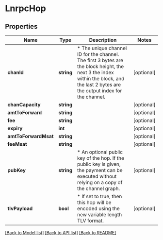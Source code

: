 # LnrpcHop

## Properties
Name | Type | Description | Notes
------------ | ------------- | ------------- | -------------
**chanId** | **string** | * The unique channel ID for the channel. The first 3 bytes are the block height, the next 3 the index within the block, and the last 2 bytes are the output index for the channel. | [optional] 
**chanCapacity** | **string** |  | [optional] 
**amtToForward** | **string** |  | [optional] 
**fee** | **string** |  | [optional] 
**expiry** | **int** |  | [optional] 
**amtToForwardMsat** | **string** |  | [optional] 
**feeMsat** | **string** |  | [optional] 
**pubKey** | **string** | * An optional public key of the hop. If the public key is given, the payment can be executed without relying on a copy of the channel graph. | [optional] 
**tlvPayload** | **bool** | *  If set to true, then this hop will be encoded using the new variable length TLV format. | [optional] 

[[Back to Model list]](../README.md#documentation-for-models) [[Back to API list]](../README.md#documentation-for-api-endpoints) [[Back to README]](../README.md)


